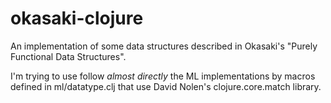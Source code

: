 # okasaki-clojure

An implementation of some data structures described in Okasaki's "Purely 
Functional Data Structures".

I'm trying to use follow _almost directly_ the ML implementations by macros 
defined in ml/datatype.clj that use David Nolen's clojure.core.match library.

